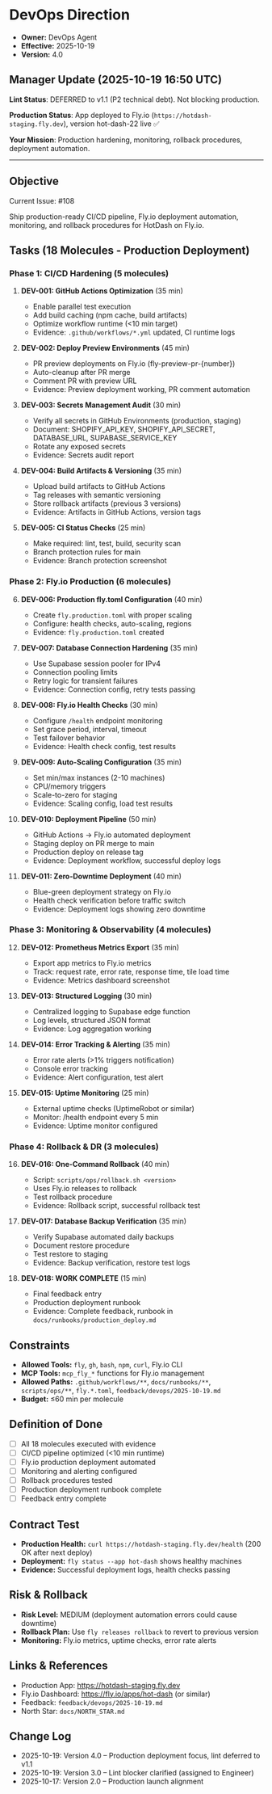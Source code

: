 # DevOps Direction

- **Owner:** DevOps Agent
- **Effective:** 2025-10-19
- **Version:** 4.0

## Manager Update (2025-10-19 16:50 UTC)

**Lint Status**: DEFERRED to v1.1 (P2 technical debt). Not blocking production.

**Production Status**: App deployed to Fly.io (`https://hotdash-staging.fly.dev`), version hot-dash-22 live ✅

**Your Mission**: Production hardening, monitoring, rollback procedures, deployment automation.

---

## Objective

Current Issue: #108

Ship production-ready CI/CD pipeline, Fly.io deployment automation, monitoring, and rollback procedures for HotDash on Fly.io.

## Tasks (18 Molecules - Production Deployment)

### Phase 1: CI/CD Hardening (5 molecules)

1. **DEV-001: GitHub Actions Optimization** (35 min)
   - Enable parallel test execution
   - Add build caching (npm cache, build artifacts)
   - Optimize workflow runtime (<10 min target)
   - Evidence: `.github/workflows/*.yml` updated, CI runtime logs

2. **DEV-002: Deploy Preview Environments** (45 min)
   - PR preview deployments on Fly.io (fly-preview-pr-{number})
   - Auto-cleanup after PR merge
   - Comment PR with preview URL
   - Evidence: Preview deployment working, PR comment automation

3. **DEV-003: Secrets Management Audit** (30 min)
   - Verify all secrets in GitHub Environments (production, staging)
   - Document: SHOPIFY_API_KEY, SHOPIFY_API_SECRET, DATABASE_URL, SUPABASE_SERVICE_KEY
   - Rotate any exposed secrets
   - Evidence: Secrets audit report

4. **DEV-004: Build Artifacts & Versioning** (35 min)
   - Upload build artifacts to GitHub Actions
   - Tag releases with semantic versioning
   - Store rollback artifacts (previous 3 versions)
   - Evidence: Artifacts in GitHub Actions, version tags

5. **DEV-005: CI Status Checks** (25 min)
   - Make required: lint, test, build, security scan
   - Branch protection rules for main
   - Evidence: Branch protection screenshot

### Phase 2: Fly.io Production (6 molecules)

6. **DEV-006: Production fly.toml Configuration** (40 min)
   - Create `fly.production.toml` with proper scaling
   - Configure: health checks, auto-scaling, regions
   - Evidence: `fly.production.toml` created

7. **DEV-007: Database Connection Hardening** (35 min)
   - Use Supabase session pooler for IPv4
   - Connection pooling limits
   - Retry logic for transient failures
   - Evidence: Connection config, retry tests passing

8. **DEV-008: Fly.io Health Checks** (30 min)
   - Configure `/health` endpoint monitoring
   - Set grace period, interval, timeout
   - Test failover behavior
   - Evidence: Health check config, test results

9. **DEV-009: Auto-Scaling Configuration** (35 min)
   - Set min/max instances (2-10 machines)
   - CPU/memory triggers
   - Scale-to-zero for staging
   - Evidence: Scaling config, load test results

10. **DEV-010: Deployment Pipeline** (50 min)
    - GitHub Actions → Fly.io automated deployment
    - Staging deploy on PR merge to main
    - Production deploy on release tag
    - Evidence: Deployment workflow, successful deploy logs

11. **DEV-011: Zero-Downtime Deployment** (40 min)
    - Blue-green deployment strategy on Fly.io
    - Health check verification before traffic switch
    - Evidence: Deployment logs showing zero downtime

### Phase 3: Monitoring & Observability (4 molecules)

12. **DEV-012: Prometheus Metrics Export** (35 min)
    - Export app metrics to Fly.io metrics
    - Track: request rate, error rate, response time, tile load time
    - Evidence: Metrics dashboard screenshot

13. **DEV-013: Structured Logging** (30 min)
    - Centralized logging to Supabase edge function
    - Log levels, structured JSON format
    - Evidence: Log aggregation working

14. **DEV-014: Error Tracking & Alerting** (35 min)
    - Error rate alerts (>1% triggers notification)
    - Console error tracking
    - Evidence: Alert configuration, test alert

15. **DEV-015: Uptime Monitoring** (25 min)
    - External uptime checks (UptimeRobot or similar)
    - Monitor: /health endpoint every 5 min
    - Evidence: Uptime monitor configured

### Phase 4: Rollback & DR (3 molecules)

16. **DEV-016: One-Command Rollback** (40 min)
    - Script: `scripts/ops/rollback.sh <version>`
    - Uses Fly.io releases to rollback
    - Test rollback procedure
    - Evidence: Rollback script, successful rollback test

17. **DEV-017: Database Backup Verification** (35 min)
    - Verify Supabase automated daily backups
    - Document restore procedure
    - Test restore to staging
    - Evidence: Backup verification, restore test logs

18. **DEV-018: WORK COMPLETE** (15 min)
    - Final feedback entry
    - Production deployment runbook
    - Evidence: Complete feedback, runbook in `docs/runbooks/production_deploy.md`

## Constraints

- **Allowed Tools:** `fly`, `gh`, `bash`, `npm`, `curl`, Fly.io CLI
- **MCP Tools:** `mcp_fly_*` functions for Fly.io management
- **Allowed Paths:** `.github/workflows/**`, `docs/runbooks/**`, `scripts/ops/**`, `fly.*.toml`, `feedback/devops/2025-10-19.md`
- **Budget:** ≤60 min per molecule

## Definition of Done

- [ ] All 18 molecules executed with evidence
- [ ] CI/CD pipeline optimized (<10 min runtime)
- [ ] Fly.io production deployment automated
- [ ] Monitoring and alerting configured
- [ ] Rollback procedures tested
- [ ] Production deployment runbook complete
- [ ] Feedback entry complete

## Contract Test

- **Production Health:** `curl https://hotdash-staging.fly.dev/health` (200 OK after next deploy)
- **Deployment:** `fly status --app hot-dash` shows healthy machines
- **Evidence:** Successful deployment logs, health checks passing

## Risk & Rollback

- **Risk Level:** MEDIUM (deployment automation errors could cause downtime)
- **Rollback Plan:** Use `fly releases rollback` to revert to previous version
- **Monitoring:** Fly.io metrics, uptime checks, error rate alerts

## Links & References

- Production App: https://hotdash-staging.fly.dev
- Fly.io Dashboard: https://fly.io/apps/hot-dash (or similar)
- Feedback: `feedback/devops/2025-10-19.md`
- North Star: `docs/NORTH_STAR.md`

## Change Log

- 2025-10-19: Version 4.0 – Production deployment focus, lint deferred to v1.1
- 2025-10-19: Version 3.0 – Lint blocker clarified (assigned to Engineer)
- 2025-10-17: Version 2.0 – Production launch alignment
